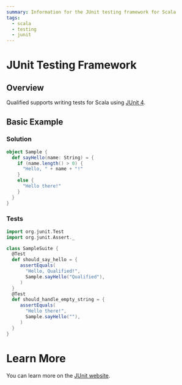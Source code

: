 ```yaml
---
summary: Information for the JUnit testing framework for Scala
tags:
  - scala
  - testing
  - junit
---
```


# JUnit Testing Framework

## Overview

Qualified supports writing tests for Scala using [JUnit 4][1].

## Basic Example

### Solution

```scala
object Sample {
  def sayHello(name: String) = {
    if (name.length() > 0) {
      "Hello, " + name + "!"
    }
    else {
      "Hello there!"
    }
  }
}
```

### Tests

```scala
import org.junit.Test
import org.junit.Assert._

class SampleSuite {
  @Test
  def should_say_hello = {
     assertEquals(
       "Hello, Qualified!",
       Sample.sayHello("Qualified"),
     )
  }
  @Test
  def should_handle_empty_string = {
     assertEquals(
       "Hello there!",
       Sample.sayHello(""),
     )
  }
}
```

# Learn More

You can learn more on the [JUnit website][1].

[1]: https://junit.org/junit4/
